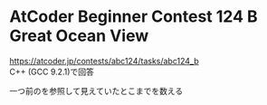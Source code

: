 # AtCoder Beginner Contest 124 B Great Ocean View  
https://atcoder.jp/contests/abc124/tasks/abc124_b  
C++ (GCC 9.2.1)で回答  

一つ前のを参照して見えていたとこまでを数える
